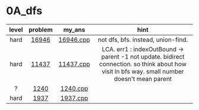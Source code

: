 # 0A_dfs
| level | problem | my_ans | hint |
| :--: | :--: | :--: | :--: |
| hard | [16946](https://www.acmicpc.net/problem/16946) | [16946.cpp](./16946/16946.cpp) | not dfs, bfs. instead, union-find. |
| hard | [11437](https://www.acmicpc.net/problem/11437) | [11437.cpp](./11437/11437.cpp) | LCA. err1 : indexOutBound -> parent -1 not update. bidirect connection. so think about how visit in bfs way. small number doesn't mean parent |
| ? | [1240](https://www.acmicpc.net/problem/1240) | [1240.cpp](./1240/1240.cpp) |  |
| hard | [1937](https://www.acmicpc.net/problem/1937) | [1937.cpp](./1937/1937.cpp) |  |

